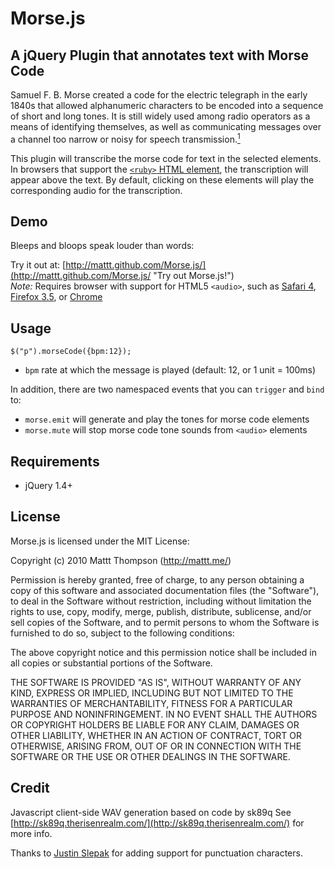 # Morse.js
## A jQuery Plugin that annotates text with Morse Code

Samuel F. B. Morse created a code for the electric telegraph in the early 1840s that allowed alphanumeric characters to be encoded into a sequence of short and long tones. It is still widely used among radio operators as a means of identifying themselves, as well as communicating messages over a channel too narrow or noisy for speech transmission.[<sup>1</sup>](http://en.wikipedia.org/wiki/Morse_code)

This plugin will transcribe the morse code for text in the selected elements. In browsers that support the [`<ruby>` HTML element](http://www.w3.org/TR/1998/WD-ruby-19981221/), the transcription will appear above the text. By default, clicking on these elements will play the corresponding audio for the transcription.

## Demo

Bleeps and bloops speak louder than words:

Try it out at: [http://mattt.github.com/Morse.js/](http://mattt.github.com/Morse.js/ "Try out Morse.js!")  
*Note:* Requires browser with support for HTML5 `<audio>`, such as [Safari 4](http://www.apple.com/safari/download/), [Firefox 3.5](http://www.mozilla.com/firefox/), or [Chrome](http://www.google.com/chrome/)

## Usage

    $("p").morseCode({bpm:12});

- `bpm` rate at which the message is played (default: 12, or 1 unit = 100ms)

In addition, there are two namespaced events that you can `trigger` and `bind` to:

- `morse.emit` will generate and play the tones for morse code elements
- `morse.mute` will stop morse code tone sounds from `<audio>` elements

## Requirements

- jQuery 1.4+

## License

Morse.js is licensed under the MIT License:

  Copyright (c) 2010 Mattt Thompson (http://mattt.me/)

  Permission is hereby granted, free of charge, to any person obtaining a copy
  of this software and associated documentation files (the "Software"), to deal
  in the Software without restriction, including without limitation the rights
  to use, copy, modify, merge, publish, distribute, sublicense, and/or sell
  copies of the Software, and to permit persons to whom the Software is
  furnished to do so, subject to the following conditions:

  The above copyright notice and this permission notice shall be included in
  all copies or substantial portions of the Software.

  THE SOFTWARE IS PROVIDED "AS IS", WITHOUT WARRANTY OF ANY KIND, EXPRESS OR
  IMPLIED, INCLUDING BUT NOT LIMITED TO THE WARRANTIES OF MERCHANTABILITY,
  FITNESS FOR A PARTICULAR PURPOSE AND NONINFRINGEMENT. IN NO EVENT SHALL THE
  AUTHORS OR COPYRIGHT HOLDERS BE LIABLE FOR ANY CLAIM, DAMAGES OR OTHER
  LIABILITY, WHETHER IN AN ACTION OF CONTRACT, TORT OR OTHERWISE, ARISING FROM,
  OUT OF OR IN CONNECTION WITH THE SOFTWARE OR THE USE OR OTHER DEALINGS IN
  THE SOFTWARE.

## Credit

Javascript client-side WAV generation based on code by sk89q
See [http://sk89q.therisenrealm.com/](http://sk89q.therisenrealm.com/) for more info.

Thanks to [Justin Slepak](https://github.com/jrslepak) for adding support for punctuation characters.